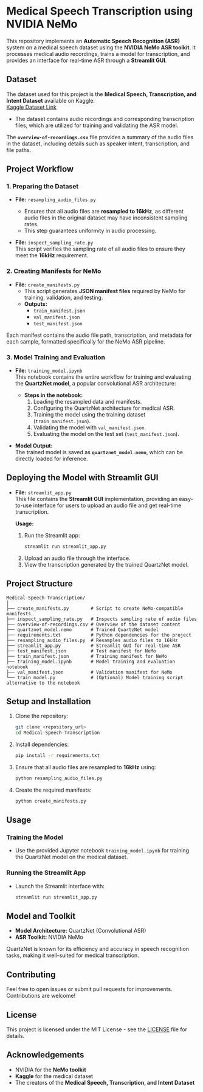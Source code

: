 
# Medical Speech Transcription using NVIDIA NeMo

This repository implements an **Automatic Speech Recognition (ASR)** system on a medical speech dataset using the **NVIDIA NeMo ASR toolkit**. It processes medical audio recordings, trains a model for transcription, and provides an interface for real-time ASR through a **Streamlit GUI**.

## Dataset
The dataset used for this project is the **Medical Speech, Transcription, and Intent Dataset** available on Kaggle:  
[Kaggle Dataset Link](https://www.kaggle.com/datasets/paultimothymooney/medical-speech-transcription-and-intent)

- The dataset contains audio recordings and corresponding transcription files, which are utilized for training and validating the ASR model.

The **`overview-of-recordings.csv`** file provides a summary of the audio files in the dataset, including details such as speaker intent, transcription, and file paths.

## Project Workflow

### 1. Preparing the Dataset
- **File:** `resampling_audio_files.py`  
  - Ensures that all audio files are **resampled to 16kHz**, as different audio files in the original dataset may have inconsistent sampling rates.  
  - This step guarantees uniformity in audio processing.

- **File:** `inspect_sampling_rate.py`  
  This script verifies the sampling rate of all audio files to ensure they meet the **16kHz** requirement.

### 2. Creating Manifests for NeMo
- **File:** `create_manifests.py`  
  - This script generates **JSON manifest files** required by NeMo for training, validation, and testing.
  - **Outputs:**
    - `train_manifest.json`
    - `val_manifest.json`
    - `test_manifest.json`

Each manifest contains the audio file path, transcription, and metadata for each sample, formatted specifically for the NeMo ASR pipeline.

### 3. Model Training and Evaluation
- **File:** `training_model.ipynb`  
  This notebook contains the entire workflow for training and evaluating the **QuartzNet model**, a popular convolutional ASR architecture:

  - **Steps in the notebook:**
    1. Loading the resampled data and manifests.
    2. Configuring the QuartzNet architecture for medical ASR.
    3. Training the model using the training dataset (`train_manifest.json`).
    4. Validating the model with `val_manifest.json`.
    5. Evaluating the model on the test set (`test_manifest.json`).

- **Model Output:**  
  The trained model is saved as **`quartznet_model.nemo`**, which can be directly loaded for inference.

## Deploying the Model with Streamlit GUI
- **File:** `streamlit_app.py`  
  This file contains the **Streamlit GUI** implementation, providing an easy-to-use interface for users to upload an audio file and get real-time transcription. 

  **Usage:**
  1. Run the Streamlit app:  
     ```bash
     streamlit run streamlit_app.py
     ```
  2. Upload an audio file through the interface.
  3. View the transcription generated by the trained QuartzNet model.

## Project Structure
```
Medical-Speech-Transcription/
│
├── create_manifests.py        # Script to create NeMo-compatible manifests
├── inspect_sampling_rate.py   # Inspects sampling rate of audio files
├── overview-of-recordings.csv # Overview of the dataset content
├── quartznet_model.nemo       # Trained QuartzNet model
├── requirements.txt           # Python dependencies for the project
├── resampling_audio_files.py  # Resamples audio files to 16kHz
├── streamlit_app.py           # Streamlit GUI for real-time ASR
├── test_manifest.json         # Test manifest for NeMo
├── train_manifest.json        # Training manifest for NeMo
├── training_model.ipynb       # Model training and evaluation notebook
├── val_manifest.json          # Validation manifest for NeMo
└── train_model.py             # (Optional) Model training script alternative to the notebook
```

## Setup and Installation
1. Clone the repository:
   ```bash
   git clone <repository_url>
   cd Medical-Speech-Transcription
   ```

2. Install dependencies:
   ```bash
   pip install -r requirements.txt
   ```

3. Ensure that all audio files are resampled to **16kHz** using:
   ```bash
   python resampling_audio_files.py
   ```

4. Create the required manifests:
   ```bash
   python create_manifests.py
   ```

## Usage
### Training the Model
- Use the provided Jupyter notebook `training_model.ipynb` for training the QuartzNet model on the medical dataset.

### Running the Streamlit App
- Launch the Streamlit interface with:
  ```bash
  streamlit run streamlit_app.py
  ```

## Model and Toolkit
- **Model Architecture:** QuartzNet (Convolutional ASR)
- **ASR Toolkit:** NVIDIA NeMo

QuartzNet is known for its efficiency and accuracy in speech recognition tasks, making it well-suited for medical transcription.

## Contributing
Feel free to open issues or submit pull requests for improvements. Contributions are welcome!

## License
This project is licensed under the MIT License - see the [LICENSE](LICENSE) file for details.

## Acknowledgements
- NVIDIA for the **NeMo toolkit**  
- **Kaggle** for the medical dataset  
- The creators of the **Medical Speech, Transcription, and Intent Dataset**
